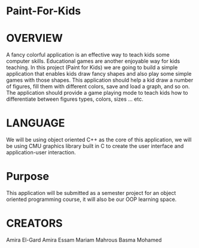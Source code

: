 # Paint-For-Kids
# OVERVIEW
A fancy colorful application is an effective way to teach kids some computer skills. Educational games are another enjoyable way for kids teaching. In this project (Paint for Kids) we are going to build a simple application that enables kids draw fancy shapes and also play some simple games with those shapes. This application should help a kid draw a number of figures, fill them with different colors, save and load a graph, and so on. The application should provide a game playing mode to teach kids how to differentiate between figures types, colors, sizes … etc.
# LANGUAGE
We will be using object oriented C++ as the core of this application, we will be using CMU graphics library built in C to create the user interface and application-user interaction.
# Purpose
This application will be submitted as a semester project for an object oriented programming course, it will also be our OOP learning space.
# CREATORS
Amira El-Gard
Amira Essam
Mariam Mahrous
Basma Mohamed
